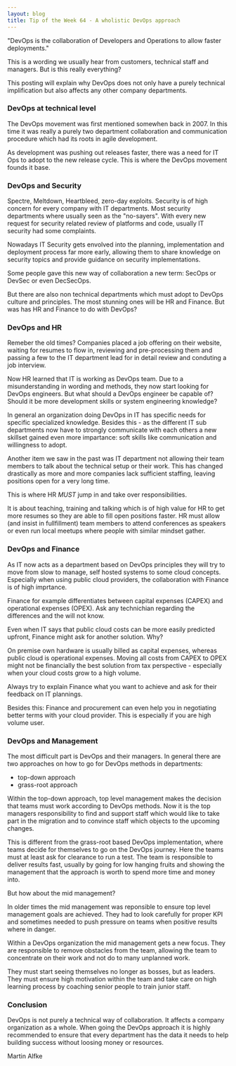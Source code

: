 ```yaml
---
layout: blog
title: Tip of the Week 64 - A wholistic DevOps approach
---
```


"DevOps is the collaboration of Developers and Operations to allow faster deployments."

This is a wording we usually hear from customers, technical staff and managers.
But is this really everything?

This posting will explain why DevOps does not only have a purely technical implification but also affects any other company departments.

### DevOps at technical level

The DevOps movement was first mentioned somewhen back in 2007. In this time it was really a purely two department collaboration and communication procedure which had its roots in agile development.

As development was pushing out releases faster, there was a need for IT Ops to adopt to the new release cycle. This is where the DevOps movement founds it base.

### DevOps and Security

Spectre, Meltdown, Heartbleed, zero-day exploits. Security is of high concern for every company with IT departments.
Most security departments where usually seen as the "no-sayers". With every new request for security related review of platforms and code, usually IT security had some complaints.

Nowadays IT Security gets envolved into the planning, implementation and deployment process far more early, allowing them to share knowledge on security topics and provide guidance on security implementations.

Some people gave this new way of collaboration a new term: SecOps or DevSec or even DecSecOps.

But there are also non technical departments which must adopt to DevOps culture and principles.
The most stunning ones will be HR and Finance.
But was has HR and Finance to do with DevOps?

### DevOps and HR

Remeber the old times? Companies placed a job offering on their website, waiting for resumes to flow in, reviewing and pre-processing them and passing a few to the IT department lead for in detail review and conduting a job interview.

Now HR learned that IT is working as DevOps team. Due to a misunderstanding in wording and methods, they now start looking for DevOps engineers.
But what should a DevOps engineer be capable of? Should it be more development skills or system engineering knowledge?

In general an organization doing DevOps in IT has specific needs for specific specialized knowledge. Besides this - as the different IT sub departments now have to strongly communicate with each others a new skillset gained even more impartance: soft skills like communication and willingness to adopt.

Another item we saw in the past was IT department not allowing their team members to talk about the technical setup or their work.
This has changed drastically as more and more companies lack sufficient staffing, leaving positions open for a very long time.

This is where HR _MUST_ jump in and take over responsibilities.

It is about teaching, training and talking which is of high value for HR to get more resumes so they are able to fill open positions faster.
HR must allow (and insist in fullfillment) team members to attend conferences as speakers or even run local meetups where people with similar mindset gather.

### DevOps and Finance

As IT now acts as a department based on DevOps principles they will try to move from slow to manage, self hosted systems to some cloud concepts. Especially when using public cloud providers, the collaboration with Finance is of high imprtance.

Finance for example differentiates between capital expenses (CAPEX) and operational expenses (OPEX). Ask any technichian regarding the differences and the will not know.

Even when IT says that public cloud costs can be more easily predicted upfront, Finance might ask for another solution. Why?

On premise own hardware is usually billed as capital expenses, whereas public cloud is operational expenses.
Moving all costs from CAPEX to OPEX might not be financially the best solution from tax perspective - especially when your cloud costs grow to a high volume.

Always try to explain Finance what you want to achieve and ask for their feedback on IT plannings.

Besides this: Finance and procurement can even help you in negotiating better terms with your cloud provider. This is especially if you are high volume user.

### DevOps and Management

The most difficult part is DevOps and their managers.
In general there are two approaches on how to go for DevOps methods in departments:
- top-down approach
- grass-root approach

Within the top-down approach, top level management makes the decision that teams must work according to DevOps methods.
Now it is the top managers responsibility to find and support staff which would like to take part in the migration and to convince staff which objects to the upcoming changes.

This is different from the grass-root based DevOps implementation, where teams decide for themselves to go on the DevOps journey. Here the teams must at least ask for clearance to run a test. The team is responsible to deliver results fast, usually by going for low hanging fruits and showing the management that the approach is worth to spend more time and money into.

But how about the mid management?

In older times the mid management was reponsible to ensure top level management goals are achieved. They had to look carefully for proper KPI and sometimes needed to push pressure on teams when positive results where in danger.

Within a DevOps organization the mid management gets a new focus. They are responsible to remove obstacles from the team, allowing the team to concentrate on their work and not do to many unplanned work.

They must start seeing themselves no longer as bosses, but as leaders. They must ensure high motivation within the team and take care on high learning process by coaching senior people to train junior staff.

### Conclusion

DevOps is not purely a technical way of collaboration. It affects a company organization as a whole.
When going the DevOps approach it is highly recommended to ensure that every department has the data it needs to help building success without loosing money or resources.

Martin Alfke

